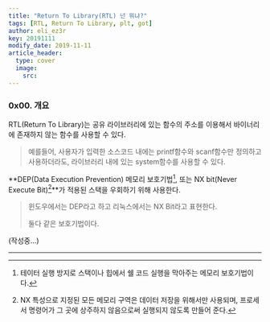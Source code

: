 ```yaml
---
title: "Return To Library(RTL) 넌 뭐냐?"
tags: [RTL, Return To Library, plt, got]
author: eli_ez3r
key: 20191111
modify_date: 2019-11-11
article_header:
  type: cover
  image:
    src: 
---
```


### 0x00. 개요

RTL(Return To Library)는 공유 라이브러리에 있는 함수의 주소를 이용해서 바이너리에 존재하지 않는 함수를 사용할 수 있다.

> 예를들어, 사용자가 입력한 소스코드 내에는 printf함수와 scanf함수만 정의하고 사용하더라도, 라이브러리 내에 있는 system함수를 사용할 수 있다.



**DEP(Data Execution Prevention) 메모리 보호기법[^1],   또는 NX bit(Never Execute Bit)[^2]**가 적용된 스택을 우회하기 위해 사용한다.

> 윈도우에서는 DEP라고 하고 리눅스에서는 NX Bit라고 표현한다.
>
> 둘다 같은 보호기법이다.



(작성중...)

-----

[^1]:테이터 실행 방지로 스택이나 힙에서 쉘 코드 실행을 막아주는 메모리 보호기법이다.
[^2]: NX 특성으로 지정된 모든 메모리 구역은 데이터 저장을 위해서만 사용되며, 프로세서 명령어가 그 곳에 상주하지 않음으로써 실행되지 않도록 만들어 준다.

